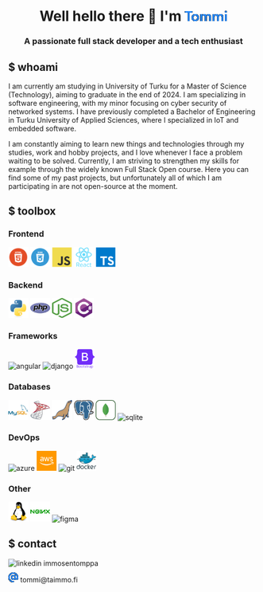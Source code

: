 <div>
  <h1 align="center">Well hello there 👋 I'm <img src="images/name.png"></h1>
  <h3 align="center">A passionate full stack developer and a tech enthusiast</h3>
</div>

<h2>$ whoami</h2>
<p>I am currently am studying in University of Turku for a Master of Science (Technology), aiming to graduate in the end of 2024. I am specializing in software engineering, with my minor focusing on cyber security of networked systems. I have previously completed a Bachelor of Engineering in Turku University of Applied Sciences, where I specialized in IoT and embedded software.</p>

<p>I am constantly aiming to learn new things and technologies through my studies, work and hobby projects, and I love whenever I face a problem waiting to be solved. Currently, I am striving to strengthen my skills for example through the widely known Full Stack Open course. Here you can find some of my past projects, but unfortunately all of which I am participating in are not open-source at the moment.</p>

<h2>$ toolbox</h2>
<div style="margin-bottom: 20px;">
  <h3>Frontend</h3>
  <a href="https://www.w3.org/html/" style="text-decoration: none;" target="_blank" rel="noreferrer">
    <img src="images/html-icon.png" alt="html5" width="40" height="40"/>
  </a>
  <a href="https://www.w3schools.com/css/" style="text-decoration: none;" target="_blank" rel="noreferrer">
    <img src="images/css-icon.png" alt="css3" width="40" height="40"/>
  </a>
  <a href="https://developer.mozilla.org/en-US/docs/Web/JavaScript" style="text-decoration: none;" target="_blank" rel="noreferrer"> 
    <img src="https://raw.githubusercontent.com/devicons/devicon/master/icons/javascript/javascript-original.svg" alt="javascript" width="40" height="40"/>
  </a>
  <a href="https://reactjs.org/" style="text-decoration: none;" target="_blank" rel="noreferrer">
    <img src="https://raw.githubusercontent.com/devicons/devicon/master/icons/react/react-original-wordmark.svg" alt="react" width="40" height="40"/>
  </a>
  <a href="https://www.typescriptlang.org/" style="text-decoration: none;" target="_blank" rel="noreferrer">
    <img src="https://raw.githubusercontent.com/devicons/devicon/master/icons/typescript/typescript-original.svg" alt="typescript" width="40" height="40"/>
  </a>
</div>

<div style="margin-bottom: 20px;">
  <h3>Backend</h3>
  <a href="https://www.python.org" style="text-decoration: none;" target="_blank" rel="noreferrer">
    <img src="https://raw.githubusercontent.com/devicons/devicon/master/icons/python/python-original.svg" alt="python" width="40" height="40"/>
  </a>
  <a href="https://www.php.net" style="text-decoration: none;" target="_blank" rel="noreferrer">
    <img src="https://raw.githubusercontent.com/devicons/devicon/master/icons/php/php-original.svg" alt="php" width="40" height="40"/>
  </a>
  <a href="https://nodejs.org" style="text-decoration: none;" target="_blank" rel="noreferrer">
    <img src="images/nodejs-icon.png" alt="nodejs" width="40" height="40"/>
  </a>
  <a href="https://www.w3schools.com/cs/" style="text-decoration: none;" target="_blank" rel="noreferrer">
    <img src="https://raw.githubusercontent.com/devicons/devicon/master/icons/csharp/csharp-original.svg" alt="csharp" width="40" height="40"/>
  </a>
</div>

<div style="margin-bottom: 20px;">
  <h3>Frameworks</h3>
  <a href="https://angular.io" style="text-decoration: none;" target="_blank" rel="noreferrer">
    <img src="https://angular.io/assets/images/logos/angular/angular.svg" alt="angular" width="40" height="40"/>
  </a>
  <a href="https://www.djangoproject.com/" style="text-decoration: none;" target="_blank" rel="noreferrer">
    <img src="https://cdn.worldvectorlogo.com/logos/django.svg" alt="django" width="40" height="40"/>
  </a>
  <a href="https://getbootstrap.com" style="text-decoration: none;" target="_blank" rel="noreferrer">
    <img src="https://raw.githubusercontent.com/devicons/devicon/master/icons/bootstrap/bootstrap-plain-wordmark.svg" alt="bootstrap" width="40" height="40"/>
  </a>
</div>

<div style="margin-bottom: 20px;">
  <h3>Databases</h3>
  <a href="https://www.mysql.com/" style="text-decoration: none;" target="_blank" rel="noreferrer">
    <img src="https://raw.githubusercontent.com/devicons/devicon/master/icons/mysql/mysql-original-wordmark.svg" alt="mysql" width="40" height="40"/>
  </a>
  <a href="https://www.microsoft.com/en-us/sql-server" style="text-decoration: none;" target="_blank" rel="noreferrer">
    <img src="images/microsoft-sql-icon.png" alt="mssql" width="40" height="40"/>
  </a>
  <a href="https://mariadb.org/" style="text-decoration: none;" target="_blank" rel="noreferrer">
    <img src="images/mariadb-icon.png" alt="mariadb" width="40" height="40"/>
  </a>
  <a href="https://www.postgresql.org" style="text-decoration: none;" target="_blank" rel="noreferrer">
    <img src="images/postgresql-icon.png" alt="postgresql" width="40" height="40"/>
  </a>
  <a href="https://www.mongodb.com/" style="text-decoration: none;" target="_blank" rel="noreferrer">
    <img src="images/mongodb-icon.png" alt="mongodb" width="40" height="40"/>
  </a>
  <a href="https://www.sqlite.org/" style="text-decoration: none;" target="_blank" rel="noreferrer">
    <img src="https://www.vectorlogo.zone/logos/sqlite/sqlite-icon.svg" alt="sqlite" width="40" height="40"/>
  </a>
</div>

<div style="margin-bottom: 20px;">
  <h3>DevOps</h3>
  <a href="https://azure.microsoft.com/en-in/" style="text-decoration: none;" target="_blank" rel="noreferrer">
    <img src="https://www.vectorlogo.zone/logos/microsoft_azure/microsoft_azure-icon.svg" alt="azure" width="40" height="40"/>
  </a>
  <a href="https://aws.amazon.com" style="text-decoration: none;" target="_blank" rel="noreferrer">
    <img src="images/aws-icon.png" alt="aws" width="40" height="40"/>
  </a>
  <a href="https://git-scm.com/" style="text-decoration: none;" target="_blank" rel="noreferrer">
    <img src="https://www.vectorlogo.zone/logos/git-scm/git-scm-icon.svg" alt="git" width="40" height="40"/>
  </a>
  <a href="https://www.docker.com/" style="text-decoration: none;" target="_blank" rel="noreferrer">
    <img src="https://raw.githubusercontent.com/devicons/devicon/master/icons/docker/docker-original-wordmark.svg" alt="docker" width="40" height="40"/>
  </a>
</div>

<div style="margin-bottom: 20px;">
  <h3>Other</h3>
  <a href="https://www.linux.org/" style="text-decoration: none;" target="_blank" rel="noreferrer">
    <img src="https://raw.githubusercontent.com/devicons/devicon/master/icons/linux/linux-original.svg" alt="linux" width="40" height="40"/>
  </a>
  <a href="https://www.nginx.com" style="text-decoration: none;" target="_blank" rel="noreferrer">
    <img src="https://raw.githubusercontent.com/devicons/devicon/master/icons/nginx/nginx-original.svg" alt="nginx" width="40" height="40"/>
  </a>
  <a href="https://www.figma.com/" style="text-decoration: none;" target="_blank" rel="noreferrer">
    <img src="https://www.vectorlogo.zone/logos/figma/figma-icon.svg" alt="figma" width="40" height="40"/>
  </a>
</div>

<h2>$ contact</h2>
<div style="margin-bottom: 10px">
  <a href="https://linkedin.com/in/immosentomppa" style="text-decoration: none;" target="blank" rel="noreferrer">
    <img src="https://raw.githubusercontent.com/rahuldkjain/github-profile-readme-generator/master/src/images/icons/Social/linked-in-alt.svg" alt="linkedin" height="20" width="20" /> 
    <span>immosentomppa</span>
  </a>
</div>
<div style="margin-bottom: 10px">
  <a href="mailto:tommi@taimmo.fi" style="text-decoration: none;" target="_blank" rel="noreferrer">
    <img src="images/at-icon.png" alt="email" height="20" width="20" />
    <span>tommi@taimmo.fi</span>
  </a>
</div>